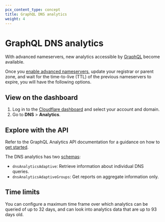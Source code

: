 ```yaml
---
pcx_content_type: concept
title: GraphQL DNS analytics
weight: 4
---
```


# GraphQL DNS analytics

With advanced nameservers, new analytics accessible by [GraphQL](/analytics/graphql-api/) become available.

Once you [enable advanced nameservers](/dns/foundation-dns/setup/), update your registrar or parent zone, and wait for the time-to-live (TTL) of the previous nameservers to expire, you will have the following options.

## View on the dashboard

1. Log in to the [Cloudflare dashboard](https://dash.cloudflare.com/login) and select your account and domain.
2. Go to **DNS** > **Analytics**.

## Explore with the API

Refer to the GraphQL Analytics API documentation for a guidance on how to [get started](/analytics/graphql-api/getting-started/).

The DNS analytics has two [schemas](/analytics/graphql-api/getting-started/explore-graphql-schema/):

- `dnsAnalyticsAdaptive`: Retrieve information about individual DNS queries.
- `dnsAnalyticsAdaptiveGroups`: Get reports on aggregate information only.

## Time limits

You can configure a maximum time frame over which analytics can be queried of up to 32 days, and can look into analytics data that are up to 93 days old.